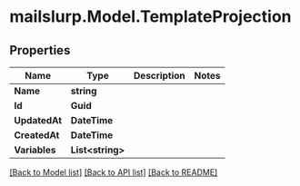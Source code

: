 # mailslurp.Model.TemplateProjection
## Properties

Name | Type | Description | Notes
------------ | ------------- | ------------- | -------------
**Name** | **string** |  | 
**Id** | **Guid** |  | 
**UpdatedAt** | **DateTime** |  | 
**CreatedAt** | **DateTime** |  | 
**Variables** | **List&lt;string&gt;** |  | 

[[Back to Model list]](../README#documentation-for-models) [[Back to API list]](../README#documentation-for-api-endpoints) [[Back to README]](../README)

